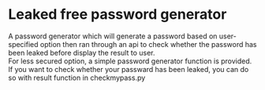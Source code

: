 # Leaked free password generator
A password generator which will generate a password based on user-specified option then ran through an api to check whether the password has been leaked before display the result to user.\
For less secured option, a simple password generator function is provided.\
If you want to check whether your passward has been leaked, you can do so with result function in checkmypass.py
